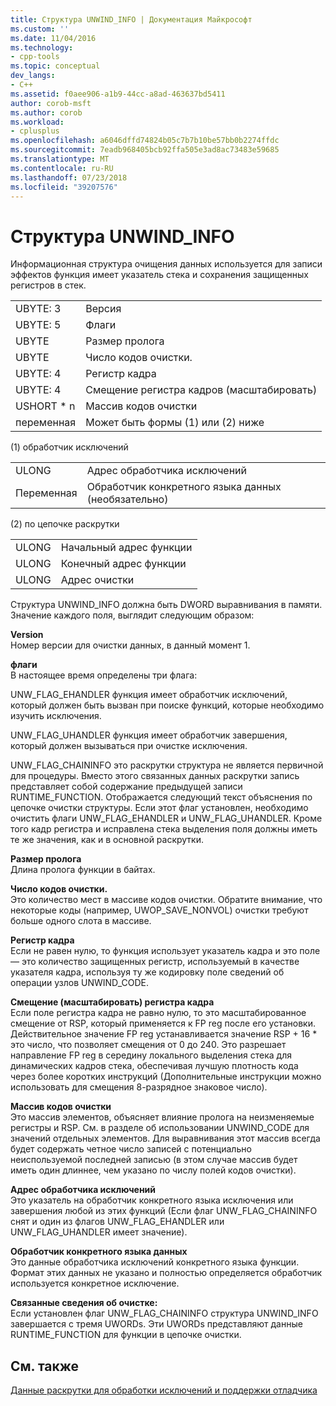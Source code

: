```yaml
---
title: Структура UNWIND_INFO | Документация Майкрософт
ms.custom: ''
ms.date: 11/04/2016
ms.technology:
- cpp-tools
ms.topic: conceptual
dev_langs:
- C++
ms.assetid: f0aee906-a1b9-44cc-a8ad-463637bd5411
author: corob-msft
ms.author: corob
ms.workload:
- cplusplus
ms.openlocfilehash: a6046dffd74824b05c7b7b10be57bb0b2274ffdc
ms.sourcegitcommit: 7eadb968405bcb92ffa505e3ad8ac73483e59685
ms.translationtype: MT
ms.contentlocale: ru-RU
ms.lasthandoff: 07/23/2018
ms.locfileid: "39207576"
---
```

# <a name="struct-unwindinfo"></a>Структура UNWIND_INFO
Информационная структура очищения данных используется для записи эффектов функция имеет указатель стека и сохранения защищенных регистров в стек.  
  
|||  
|-|-|  
|UBYTE: 3|Версия|  
|UBYTE: 5|Флаги|  
|UBYTE|Размер пролога|  
|UBYTE|Число кодов очистки.|  
|UBYTE: 4|Регистр кадра|  
|UBYTE: 4|Смещение регистра кадров (масштабировать)|  
|USHORT \* n|Массив кодов очистки|  
|переменная|Может быть формы (1) или (2) ниже|  
  
 (1) обработчик исключений  
  
|||  
|-|-|  
|ULONG|Адрес обработчика исключений|  
|Переменная|Обработчик конкретного языка данных (необязательно)|  
  
 (2) по цепочке раскрутки  
  
|||  
|-|-|  
|ULONG|Начальный адрес функции|  
|ULONG|Конечный адрес функции|  
|ULONG|Адрес очистки|  
  
 Структура UNWIND_INFO должна быть DWORD выравнивания в памяти. Значение каждого поля, выглядит следующим образом:  
  
 **Version**  
 Номер версии для очистки данных, в данный момент 1.  
  
 **флаги**  
 В настоящее время определены три флага:  
  
 UNW_FLAG_EHANDLER функция имеет обработчик исключений, который должен быть вызван при поиске функций, которые необходимо изучить исключения.  
  
 UNW_FLAG_UHANDLER функция имеет обработчик завершения, который должен вызываться при очистке исключения.  
  
 UNW_FLAG_CHAININFO это раскрутки структура не является первичной для процедуры. Вместо этого связанных данных раскрутки запись представляет собой содержание предыдущей записи RUNTIME_FUNCTION. Отображается следующий текст объяснения по цепочке очистки структуры. Если этот флаг установлен, необходимо очистить флаги UNW_FLAG_EHANDLER и UNW_FLAG_UHANDLER. Кроме того кадр регистра и исправлена стека выделения поля должны иметь те же значения, как и в основной раскрутки.  
  
 **Размер пролога**  
 Длина пролога функции в байтах.  
  
 **Число кодов очистки.**  
 Это количество мест в массиве кодов очистки. Обратите внимание, что некоторые коды (например, UWOP_SAVE_NONVOL) очистки требуют больше одного слота в массиве.  
  
 **Регистр кадра**  
 Если не равен нулю, то функция использует указатель кадра и это поле — это количество защищенных регистр, используемый в качестве указателя кадра, используя ту же кодировку поле сведений об операции узлов UNWIND_CODE.  
  
 **Смещение (масштабировать) регистра кадра**  
 Если поле регистра кадра не равно нулю, то это масштабированное смещение от RSP, который применяется к FP reg после его установки. Действительное значение FP reg устанавливается значение RSP + 16 \* это число, что позволяет смещения от 0 до 240. Это разрешает направление FP reg в середину локального выделения стека для динамических кадров стека, обеспечивая лучшую плотность кода через более коротких инструкций (Дополнительные инструкции можно использовать для смещения 8-разрядное знаковое число).  
  
 **Массив кодов очистки**  
 Это массив элементов, объясняет влияние пролога на неизменяемые регистры и RSP. См. в разделе об использовании UNWIND_CODE для значений отдельных элементов. Для выравнивания этот массив всегда будет содержать четное число записей с потенциально неиспользуемой последней записью (в этом случае массив будет иметь один длиннее, чем указано по числу полей кодов очистки).  
  
 **Адрес обработчика исключений**  
 Это указатель на обработчик конкретного языка исключения или завершения любой из этих функций (Если флаг UNW_FLAG_CHAININFO снят и один из флагов UNW_FLAG_EHANDLER или UNW_FLAG_UHANDLER имеет значение).  
  
 **Обработчик конкретного языка данных**  
 Это данные обработчика исключений конкретного языка функции. Формат этих данных не указано и полностью определяется обработчик используется конкретное исключение.  
  
 **Связанные сведения об очистке:**  
 Если установлен флаг UNW_FLAG_CHAININFO структура UNWIND_INFO завершается с тремя UWORDs.  Эти UWORDs представляют данные RUNTIME_FUNCTION для функции в цепочке очистки.  
  
## <a name="see-also"></a>См. также  
 [Данные раскрутки для обработки исключений и поддержки отладчика](../build/unwind-data-for-exception-handling-debugger-support.md)